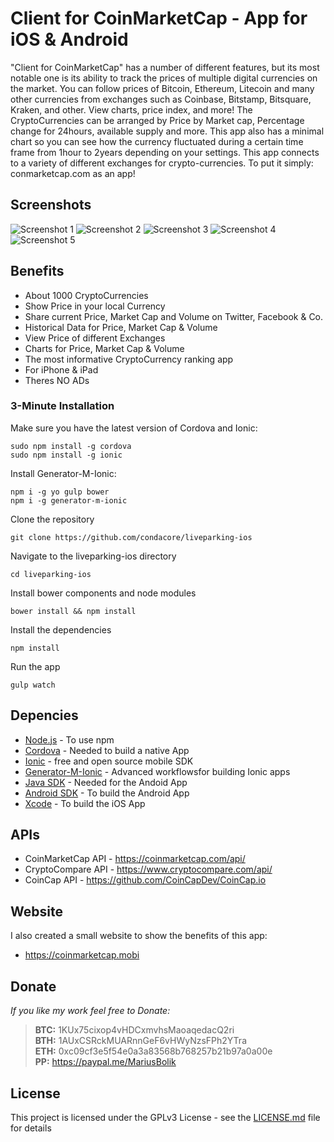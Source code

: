 # Client for CoinMarketCap - App for iOS & Android
"Client for CoinMarketCap" has a number of different features, but its most notable one is its ability to track the prices of multiple digital currencies on the market. You can follow prices of Bitcoin, Ethereum, Litecoin and many other currencies from exchanges such as Coinbase, Bitstamp, Bitsquare, Kraken, and other. View charts, price index, and more! The CryptoCurrencies can be arranged by Price by Market cap, Percentage change for 24hours, available supply and more. This app also has a minimal chart so you can see how the currency fluctuated during a certain time frame from 1hour to 2years depending on your settings. This app connects to a variety of different exchanges for crypto-currencies. To put it simply: conmarketcap.com as an app!

## Screenshots

![Screenshot 1](https://i.imgur.com/rTGKmuj.jpg) ![Screenshot 2](https://i.imgur.com/rm0jW45.jpg) ![Screenshot 3](https://i.imgur.com/LiMHGJz.jpg) ![Screenshot 4](https://i.imgur.com/Hsmk0W6.jpg) ![Screenshot 5](https://i.imgur.com/W1rUd49.jpg)

## Benefits

* About 1000 CryptoCurrencies
* Show Price in your local Currency
* Share current Price, Market Cap and Volume on Twitter, Facebook & Co.
* Historical Data for Price, Market Cap & Volume
* View Price of different Exchanges
* Charts for Price, Market Cap & Volume
* The most informative CryptoCurrency ranking app
* For iPhone & iPad
* Theres NO ADs

### 3-Minute Installation

Make sure you have the latest version of Cordova and Ionic:

```
sudo npm install -g cordova
sudo npm install -g ionic
```

Install Generator-M-Ionic:

```
npm i -g yo gulp bower
npm i -g generator-m-ionic
```

Clone the repository

```
git clone https://github.com/condacore/liveparking-ios
```

Navigate to the liveparking-ios directory

```
cd liveparking-ios
```

Install bower components and node modules

```
bower install && npm install
```

Install the dependencies

```
npm install
```

Run the app

```
gulp watch
```

## Depencies

* [Node.js](https://nodejs.org/en/) - To use npm
* [Cordova](https://cordova.apache.org/) - Needed to build a native App
* [Ionic](https://ionicframework.com/) - free and open source mobile SDK
* [Generator-M-Ionic](https://github.com/mwaylabs/generator-m-ionic) - Advanced workflowsfor building Ionic apps
* [Java SDK](http://www.oracle.com/technetwork/es/java/javase/downloads/jdk7-downloads-1880260.html) - Needed for the Andoid App
* [Android SDK](http://developer.android.com/sdk/index.html#Other) - To build the Android App
* [Xcode](https://developer.apple.com/download/) - To build the iOS App

## APIs

* CoinMarketCap API - https://coinmarketcap.com/api/
* CryptoCompare API - https://www.cryptocompare.com/api/
* CoinCap API - https://github.com/CoinCapDev/CoinCap.io

## Website

I also created a small website to show the benefits of this app:
* https://coinmarketcap.mobi

## Donate
*If you like my work feel free to Donate:*
>**BTC:** 1KUx75cixop4vHDCxmvhsMaoaqedacQ2ri  
>**BTH:** 1AUxCSRckMUARnnGeF6vHWyNzsFPh2YTra  
>**ETH:** 0xc09cf3e5f54e0a3a83568b768257b21b97a0a00e  
>**PP:** https://paypal.me/MariusBolik

## License

This project is licensed under the GPLv3 License - see the [LICENSE.md](LICENSE.md) file for details



